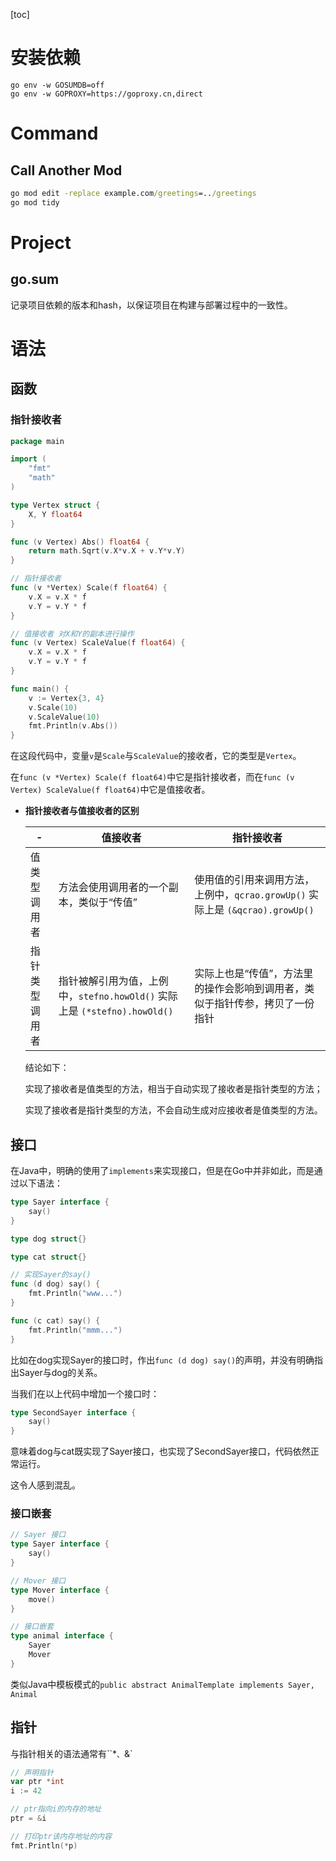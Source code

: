 [toc]

# 安装依赖

``` shell
go env -w GOSUMDB=off
go env -w GOPROXY=https://goproxy.cn,direct
```

# Command

## Call Another Mod

``` bat
go mod edit -replace example.com/greetings=../greetings
go mod tidy
```



# Project

## go.sum

记录项目依赖的版本和hash，以保证项目在构建与部署过程中的一致性。

# 语法

## 函数

### 指针接收者

``` go
package main

import (
	"fmt"
	"math"
)

type Vertex struct {
	X, Y float64
}

func (v Vertex) Abs() float64 {
	return math.Sqrt(v.X*v.X + v.Y*v.Y)
}

// 指针接收者
func (v *Vertex) Scale(f float64) {
	v.X = v.X * f
	v.Y = v.Y * f
}

// 值接收者 对X和Y的副本进行操作
func (v Vertex) ScaleValue(f float64) {
	v.X = v.X * f
	v.Y = v.Y * f
}

func main() {
	v := Vertex{3, 4}
	v.Scale(10)
	v.ScaleValue(10)
	fmt.Println(v.Abs())
}
```

在这段代码中，变量`v`是`Scale`与`ScaleValue`的接收者，它的类型是`Vertex`。

在`func (v *Vertex) Scale(f float64)`中它是指针接收者，而在`func (v Vertex) ScaleValue(f float64)`中它是值接收者。

- **指针接收者与值接收者的区别**

  | -              | 值接收者                                                     | 指针接收者                                                   |
  | -------------- | ------------------------------------------------------------ | ------------------------------------------------------------ |
  | 值类型调用者   | 方法会使用调用者的一个副本，类似于“传值”                     | 使用值的引用来调用方法，上例中，`qcrao.growUp()` 实际上是 `(&qcrao).growUp()` |
  | 指针类型调用者 | 指针被解引用为值，上例中，`stefno.howOld()` 实际上是 `(*stefno).howOld()` | 实际上也是“传值”，方法里的操作会影响到调用者，类似于指针传参，拷贝了一份指针 |

  结论如下：

  实现了接收者是值类型的方法，相当于自动实现了接收者是指针类型的方法；

  实现了接收者是指针类型的方法，不会自动生成对应接收者是值类型的方法。

## 接口

在Java中，明确的使用了`implements`来实现接口，但是在Go中并非如此，而是通过以下语法：

``` go
type Sayer interface {
	say()
}

type dog struct{}

type cat struct{}

// 实现Sayer的say()
func (d dog) say() {
	fmt.Println("www...")
}

func (c cat) say() {
	fmt.Println("mmm...")
}
```

比如在dog实现Sayer的接口时，作出`func (d dog) say()`的声明，并没有明确指出Sayer与dog的关系。

当我们在以上代码中增加一个接口时：

``` go
type SecondSayer interface {
    say()
}
```

意味着dog与cat既实现了Sayer接口，也实现了SecondSayer接口，代码依然正常运行。

这令人感到混乱。

### 接口嵌套

``` go
// Sayer 接口
type Sayer interface {
    say()
}

// Mover 接口
type Mover interface {
    move()
}

// 接口嵌套
type animal interface {
    Sayer
    Mover
}
```

类似Java中模板模式的`public abstract AnimalTemplate implements Sayer, Animal`

## 指针

与指针相关的语法通常有``*`、`&`

``` go
// 声明指针
var ptr *int
i := 42

// ptr指向i的内存的地址
ptr = &i

// 打印ptr该内存地址的内容
fmt.Println(*p)
```

